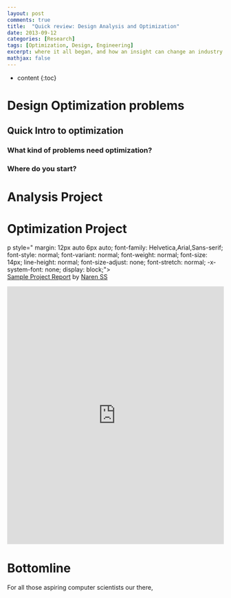 ```yaml
---
layout: post
comments: true
title:  "Quick review: Design Analysis and Optimization"
date: 2013-09-12
categories: [Research]
tags: [Optimization, Design, Engineering]
excerpt: where it all began, and how an insight can change an industry..
mathjax: false
---
```

* content
{:toc}

# Design Optimization problems

## Quick Intro to optimization

### What kind of problems need optimization?
### Where do you start?

# Analysis Project


# Optimization Project
p style=" margin: 12px auto 6px auto; font-family: Helvetica,Arial,Sans-serif; font-style: normal; font-variant: normal; font-weight: normal; font-size: 14px; line-height: normal; font-size-adjust: none; font-stretch: normal; -x-system-font: none; display: block;">   
<a title="View NarenSS Project Report on Scribd" href="http://www.scribd.com/doc/145623728/NarenSS-Project-Report"  style="text-decoration: underline;" >Sample Project Report</a> by <a title="View Kyu Riyu's profile on Scribd" href="http://www.scribd.com/kriyu"  style="text-decoration: underline;" >Naren SS</a></p>
<iframe class="scribd_iframe_embed" src="http://www.scribd.com/embeds/145623728/content?start_page=1&view_mode=scroll&access_key=key-6fyebc9bohzlth6lfd0&show_recommendations=true" data-auto-height="false" data-aspect-ratio="0.772922022279349" scrolling="no" id="doc_98655" width="100%" height="600" frameborder="0"></iframe>
  
  

# Bottomline
For all those aspiring computer scientists our there,
 

